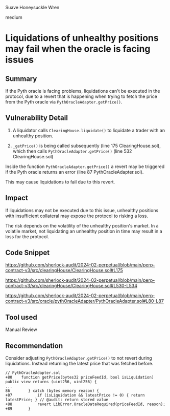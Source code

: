Suave Honeysuckle Wren

medium

# Liquidations of unhealthy positions may fail when the oracle is facing issues

## Summary

If the Pyth oracle is facing problems, liquidations can't be executed in the protocol, due to a revert that is happening when trying to fetch the price from the Pyth oracle via `PythOracleAdapter.getPrice()`.

## Vulnerability Detail

1. A liquidator calls `ClearingHouse.liquidate()` to liquidate a trader with an unhealthy position.

1. `_getPrice()` is being called subsequently (line 175 ClearingHouse.sol), which then calls `PythOracleAdapter.getPrice()` (line 532 ClearingHouse.sol)

Inside the function `PythOracleAdapter.getPrice()` a revert may be triggered if the Pyth oracle returns an error (line 87 PythOracleAdapter.sol).

This may cause liquidations to fail due to this revert.

## Impact

If liquidations may not be executed due to this issue, unhealthy positions with insufficient collateral may expose the protocol to risking a loss.

The risk depends on the volatility of the unhealthy position's market. In a volatile market, not liquidating an unhealthy position in time may result in a loss for the protocol.

## Code Snippet

https://github.com/sherlock-audit/2024-02-perpetual/blob/main/perp-contract-v3/src/clearingHouse/ClearingHouse.sol#L175

https://github.com/sherlock-audit/2024-02-perpetual/blob/main/perp-contract-v3/src/clearingHouse/ClearingHouse.sol#L530-L534

https://github.com/sherlock-audit/2024-02-perpetual/blob/main/perp-contract-v3/src/oracle/pythOracleAdapter/PythOracleAdapter.sol#L80-L87

## Tool used

Manual Review

## Recommendation

Consider adjusting `PythOracleAdapter.getPrice()` to not revert during liquidations. Instead returning the latest price that was fetched before.

```solidity
// PythOracleAdapter.sol
+80    function getPrice(bytes32 priceFeedId, bool isLiquidation) public view returns (uint256, uint256) {
...
86        } catch (bytes memory reason) {
+87           if (isLiquidation && latestPrice != 0) { return latestPrice; } // @audit: return stored value
+88           revert LibError.OracleDataRequired(priceFeedId, reason);
+89       }
```